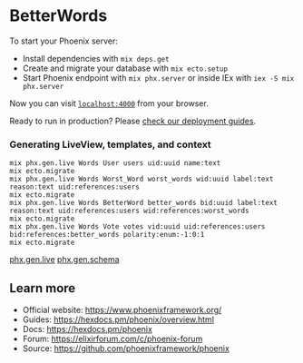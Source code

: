 # BetterWords

To start your Phoenix server:

  * Install dependencies with `mix deps.get`
  * Create and migrate your database with `mix ecto.setup`
  * Start Phoenix endpoint with `mix phx.server` or inside IEx with `iex -S mix phx.server`

Now you can visit [`localhost:4000`](http://localhost:4000) from your browser.

Ready to run in production? Please [check our deployment guides](https://hexdocs.pm/phoenix/deployment.html).

### Generating LiveView, templates, and context
```code iex
mix phx.gen.live Words User users uid:uuid name:text
mix ecto.migrate
mix phx.gen.live Words Worst_Word worst_words wid:uuid label:text reason:text uid:references:users
mix ecto.migrate
mix phx.gen.live Words BetterWord better_words bid:uuid label:text reason:text uid:references:users wid:references:worst_words
mix ecto.migrate
mix phx.gen.live Words Vote votes vid:uuid uid:references:users bid:references:better_words polarity:enum:-1:0:1
mix ecto.migrate
```

[phx.gen.live](https://hexdocs.pm/phoenix/Mix.Tasks.Phx.Gen.Live.html)
[phx.gen.schema](https://hexdocs.pm/phoenix/Mix.Tasks.Phx.Gen.Schema.html)

## Learn more

  * Official website: https://www.phoenixframework.org/
  * Guides: https://hexdocs.pm/phoenix/overview.html
  * Docs: https://hexdocs.pm/phoenix
  * Forum: https://elixirforum.com/c/phoenix-forum
  * Source: https://github.com/phoenixframework/phoenix
